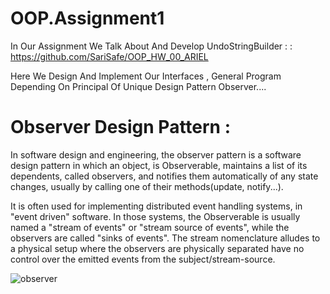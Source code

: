 # OOP.Assignment1
 
In Our Assignment We Talk About  And Develop UndoStringBuilder :
: https://github.com/SariSafe/OOP_HW_00_ARIEL  

Here We Design And Implement Our Interfaces , General Program 
Depending On Principal  Of Unique Design Pattern Observer....

# Observer Design Pattern :
In software design and engineering, the observer pattern is a software design pattern in which an object, is Observerable, maintains a list of its dependents, called observers, and notifies them automatically of any state changes, usually by calling one of their methods(update, notify...).

It is often used for implementing distributed event handling systems, in "event driven" software. In those systems, the Observerable is usually named a "stream of events" or "stream source of events", while the observers are called "sinks of events". 
The stream nomenclature alludes to a physical setup where the observers are physically separated have no control over the emitted events from the subject/stream-source.


![observer](https://user-images.githubusercontent.com/98646866/209545179-ff875a65-98ec-4d6e-9890-b57d6c2d3e31.png)
